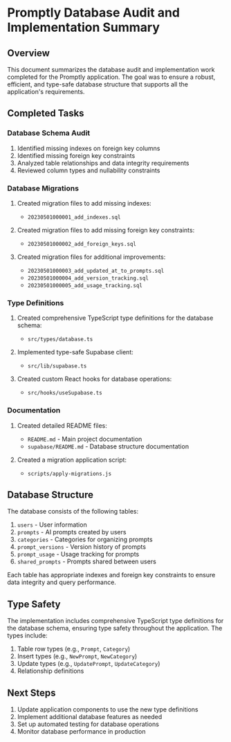 # Promptly Database Audit and Implementation Summary

## Overview

This document summarizes the database audit and implementation work completed for the Promptly application. The goal was to ensure a robust, efficient, and type-safe database structure that supports all the application's requirements.

## Completed Tasks

### Database Schema Audit

1. Identified missing indexes on foreign key columns
2. Identified missing foreign key constraints
3. Analyzed table relationships and data integrity requirements
4. Reviewed column types and nullability constraints

### Database Migrations

1. Created migration files to add missing indexes:
   - `20230501000001_add_indexes.sql`

2. Created migration files to add missing foreign key constraints:
   - `20230501000002_add_foreign_keys.sql`

3. Created migration files for additional improvements:
   - `20230501000003_add_updated_at_to_prompts.sql`
   - `20230501000004_add_version_tracking.sql`
   - `20230501000005_add_usage_tracking.sql`

### Type Definitions

1. Created comprehensive TypeScript type definitions for the database schema:
   - `src/types/database.ts`

2. Implemented type-safe Supabase client:
   - `src/lib/supabase.ts`

3. Created custom React hooks for database operations:
   - `src/hooks/useSupabase.ts`

### Documentation

1. Created detailed README files:
   - `README.md` - Main project documentation
   - `supabase/README.md` - Database structure documentation

2. Created a migration application script:
   - `scripts/apply-migrations.js`

## Database Structure

The database consists of the following tables:

1. `users` - User information
2. `prompts` - AI prompts created by users
3. `categories` - Categories for organizing prompts
4. `prompt_versions` - Version history of prompts
5. `prompt_usage` - Usage tracking for prompts
6. `shared_prompts` - Prompts shared between users

Each table has appropriate indexes and foreign key constraints to ensure data integrity and query performance.

## Type Safety

The implementation includes comprehensive TypeScript type definitions for the database schema, ensuring type safety throughout the application. The types include:

1. Table row types (e.g., `Prompt`, `Category`)
2. Insert types (e.g., `NewPrompt`, `NewCategory`)
3. Update types (e.g., `UpdatePrompt`, `UpdateCategory`)
4. Relationship definitions

## Next Steps

1. Update application components to use the new type definitions
2. Implement additional database features as needed
3. Set up automated testing for database operations
4. Monitor database performance in production 